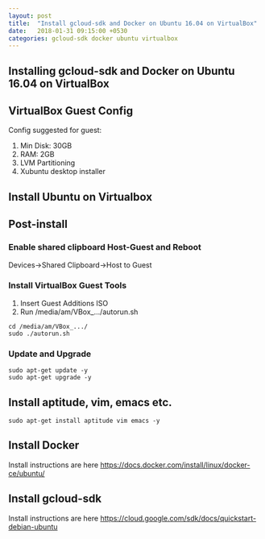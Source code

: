 ```yaml
---
layout: post
title:  "Install gcloud-sdk and Docker on Ubuntu 16.04 on VirtualBox"
date:   2018-01-31 09:15:00 +0530
categories: gcloud-sdk docker ubuntu virtualbox
---
```


## Installing gcloud-sdk and Docker on Ubuntu 16.04 on VirtualBox

## VirtualBox Guest Config

Config suggested for guest:
1. Min Disk: 30GB
2. RAM: 2GB
3. LVM Partitioning
4. Xubuntu desktop installer

## Install Ubuntu on Virtualbox

## Post-install

### Enable shared clipboard Host-Guest and Reboot

Devices->Shared Clipboard->Host to Guest

### Install VirtualBox Guest Tools
1. Insert Guest Additions ISO
2. Run /media/am/VBox_.../autorun.sh

```
cd /media/am/VBox_.../
sudo ./autorun.sh
```

### Update and Upgrade
```
sudo apt-get update -y
sudo apt-get upgrade -y
```

## Install aptitude, vim, emacs etc.
```
sudo apt-get install aptitude vim emacs -y
```

## Install Docker
Install instructions are here https://docs.docker.com/install/linux/docker-ce/ubuntu/

## Install gcloud-sdk
Install instructions are here https://cloud.google.com/sdk/docs/quickstart-debian-ubuntu
